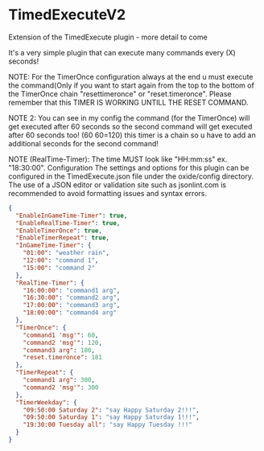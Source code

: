 # TimedExecuteV2
Extension of the TimedExecute plugin - more detail to come

It's a very simple plugin that can execute many commands every (X) seconds!

NOTE: For the TimerOnce configuration always at the end u must execute the command(Only if you want to start again from the top to the bottom of the TimerOnce chain "resettimeronce" or "reset.timeronce". Please remember that this TIMER IS WORKING UNTILL THE RESET COMMAND.

NOTE 2: You can see in my config the command (for the TimerOnce) will get executed after 60 seconds so the second command will get executed after 60 seconds too! (60 60=120) this timer is a chain so u have to add an additional seconds for the second command!

NOTE (RealTime-Timer): The time MUST look like "HH:mm:ss" ex. "18:30:00".
Configuration
The settings and options for this plugin can be configured in the TimedExecute.json file under the oxide/config directory. The use of a JSON editor or validation site such as jsonlint.com is recommended to avoid formatting issues and syntax errors.

```json
{
  "EnableInGameTime-Timer": true,
  "EnableRealTime-Timer": true,
  "EnableTimerOnce": true,
  "EnableTimerRepeat": true,
  "InGameTime-Timer": {
    "01:00": "weather rain",
    "12:00": "command 1",
    "15:00": "command 2"
  },
  "RealTime-Timer": {
    "16:00:00": "command1 arg",
    "16:30:00": "command2 arg",
    "17:00:00": "command3 arg",
    "18:00:00": "command4 arg"
  },
  "TimerOnce": {
    "command1 'msg'": 60,
    "command2 'msg'": 120,
    "command3 arg": 180,
    "reset.timeronce": 181
  },
  "TimerRepeat": {
    "command1 arg": 300,
    "command2 'msg'": 300
  },
  "TimerWeekday": {
    "09:50:00 Saturday 2": "say Happy Saturday 2!!!",
    "09:50:00 Saturday 1": "say Happy Saturday 1!!!",
    "19:30:00 Tuesday all": "say Happy Tuesday !!!"
  }
}
```
